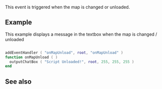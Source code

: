 This event is triggered when the map is changed or unloaded.

Example
-------

This example displays a message in the textbox when the map is changed / unloaded

``` lua

addEventHandler ( "onMapUnload", root, "onMapUnload" )
function onMapUnload ( )
  outputChatBox ( "Script Unloaded!", root, 255, 255, 255 )
end
```

See also
--------
